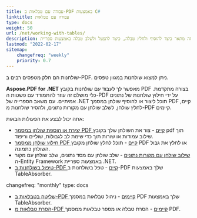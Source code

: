 ```yaml
---
title: עבודה עם טבלאות ב-PDF באמצעות C#
linktitle: עבודה עם טבלאות
type: docs
weight: 50
url: /net/working-with-tables/
description: פרק זה מתאר כיצד להוסיף ולחלץ טבלה, כיצד לתפעל ולשלב טבלה באמצעות ספריית C#.
lastmod: "2022-02-17"
sitemap:
    changefreq: "weekly"
    priority: 0.7
---
```

<script type="application/ld+json">
{
    "@context": "https://schema.org",
    "@type": "TechArticle",
    "headline": "עבודה עם טבלאות ב-PDF באמצעות C#",
    "alternativeHeadline": "איך לתפעל טבלאות ב-PDF",
    "author": {
        "@type": "Person",
        "name":"אנסטסיה חולוב",
        "givenName": "אנסטסיה",
        "familyName": "חולוב",
        "url":"https://www.linkedin.com/in/anastasiia-holub-750430225/"
    },
    "genre": "יצירת מסמכי PDF",
    "keywords": "pdf, c#, טבלאות ב-pdf",
    "wordcount": "302",
    "proficiencyLevel":"מתחיל",
    "publisher": {
        "@type": "Organization",
        "name": "צוות מסמכי Aspose.PDF",
        "url": "https://products.aspose.com/pdf",
        "logo": "https://www.aspose.cloud/templates/aspose/img/products/pdf/aspose_pdf-for-net.svg",
        "alternateName": "Aspose",
        "sameAs": [
            "https://facebook.com/aspose.pdf/",
            "https://twitter.com/asposepdf",
            "https://www.youtube.com/channel/UCmV9sEg_QWYPi6BJJs7ELOg/featured",
            "https://www.linkedin.com/company/aspose",
            "https://stackoverflow.com/questions/tagged/aspose",
            "https://aspose.quora.com/",
            "https://aspose.github.io/"
        ],
        "contactPoint": [
            {
                "@type": "ContactPoint",
                "telephone": "+1 903 306 1676",
                "contactType": "מכירות",
                "areaServed": "US",
                "availableLanguage": "en"
            },
            {
                "@type": "ContactPoint",
                "telephone": "+44 141 628 8900",
                "contactType": "מכירות",
                "areaServed": "GB",
                "availableLanguage": "en"
            },
            {
                "@type": "ContactPoint",
                "telephone": "+61 2 8006 6987",
                "contactType": "מכירות",
                "areaServed": "AU",
                "availableLanguage": "en"
            }
        ]
    },
    "url": "/net/working-with-tables/",
    "mainEntityOfPage": {
        "@type": "WebPage",
        "@id": "/net/working-with-tables/"
    },
    "dateModified": "2022-02-04",
    "description": "פרק זה מתאר כיצד להוסיף ולחלץ טבלה, כיצד לתפעל ולשלב טבלה באמצעות ספריית C#."
}
</script>
שולחנות הם חלק מטפסים רבים ב-PDF. ניתן למצוא שולחנות במגוון טפסים.

**Aspose.PDF for .NET** מאפשר לך לעבוד עם שולחנות בקובץ PDF בצורה מתקדמת. כלי מושלם זה עוזר להתמודד עם פשטות ה-PDF על ידי חילוץ שולחנות של נתונים אמיתיים. עם משאב הספרייה של .NET תוכל ליצור או להוסיף שולחן במסמך PDF קיים, לחלץ שולחן, לשלב שולחן עם מקורות נתונים, ולהסיר שולחנות מ-PDF קיימים.

אתה יכול לבצע את הפעולות הבאות:

- [יצירת או הוספת שולחן במסמך PDF קיים](/pdf/net/add-table-in-existing-pdf-document/) - צור את השולחן שלך בקובץ pdf תוך שילוב עמודות או שורות תוך כדי שימת לב לגבולות, שוליים וריפוד.
- [חילוץ שולחן ממסמך PDF קיים](/pdf/net/extract-table-from-existing-pdf-document/) - תוכל לחלץ שולחן מקובץ PDF או לחלץ את גבול השולחן כתמונה.
- [שילוב שולחן עם מקורות נתונים](/pdf/net/integrate-table/) - שלב שולחן עם מסד נתונים, שלב שולחן עם מקור ה-Entity Framework באמצעות ספריית .NET.
- [טיפול בשולחנות ב-PDF קיים](/pdf/net/manipulate-tables-in-existing-pdf/) - טפל בשולחנות ב-PDF שלך באמצעות TableAbsorber.

changefreq: "monthly"
type: docs
- [שליטה בטבלאות ב-PDF קיימים](/pdf/net/manipulate-tables-in-existing-pdf/) - ניהול טבלאות במסמך PDF שלך באמצעות TableAbsorber.
- [הסרת טבלאות מ-PDF קיימים](/pdf/net/remove-tables-from-existing-pdf/) - הסרת טבלה או מספר טבלאות ממסמך PDF.

<script type="application/ld+json">
{
    "@context": "http://schema.org",
    "@type": "SoftwareApplication",
    "name": "Aspose.PDF for .NET Library",
    "image": "https://www.aspose.cloud/templates/aspose/img/products/pdf/aspose_pdf-for-net.svg",
    "url": "https://www.aspose.com/",
    "publisher": {
        "@type": "Organization",
        "name": "Aspose.PDF",
        "url": "https://products.aspose.com/pdf",
        "logo": "https://www.aspose.cloud/templates/aspose/img/products/pdf/aspose_pdf-for-net.svg",
        "alternateName": "Aspose",
        "sameAs": [
            "https://facebook.com/aspose.pdf/",
            "https://twitter.com/asposepdf",
            "https://www.youtube.com/channel/UCmV9sEg_QWYPi6BJJs7ELOg/featured",
            "https://www.linkedin.com/company/aspose",
            "https://stackoverflow.com/questions/tagged/aspose",
            "https://aspose.quora.com/",
            "https://aspose.github.io/"
        ],
        "contactPoint": [
            {
                "@type": "ContactPoint",
                "telephone": "+1 903 306 1676",
                "contactType": "sales",
                "areaServed": "US",
                "availableLanguage": "en"
            },
            {
                "@type": "ContactPoint",
                "telephone": "+44 141 628 8900",
                "contactType": "sales",
                "areaServed": "GB",
                "availableLanguage": "en"
            },
            {
                "@type": "ContactPoint",
                "telephone": "+61 2 8006 6987",
                "contactType": "sales",
                "areaServed": "AU",
                "availableLanguage": "en"
            }
        ]
    },
    "offers": {
        "@type": "Offer",
        "price": "1199",
        "priceCurrency": "USD"
    },
    "applicationCategory": "PDF Manipulation Library for .NET",
    "downloadUrl": "https://www.nuget.org/packages/Aspose.PDF/",
    "operatingSystem": "Windows, MacOS, Linux",
    "screenshot": "https://docs.aspose.com/pdf/net/create-pdf-document/screenshot.png",
    "softwareVersion": "2022.1",
    "aggregateRating": {
        "@type": "AggregateRating",
        "ratingValue": "5",
        "ratingCount": "16"
    }
}
</script>


